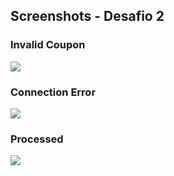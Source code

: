 ## Screenshots - Desafio 2

### Invalid Coupon
<img src="https://github.com/gabriel-nt/avancadev/blob/main/rabbit/screenshots/invalid-coupon.PNG" />

### Connection Error
<img src="https://github.com/gabriel-nt/avancadev/blob/main/rabbit/screenshots/connection-error.PNG" />

### Processed
<img src="https://github.com/gabriel-nt/avancadev/blob/main/rabbit/screenshots/processed.PNG" />

